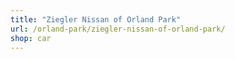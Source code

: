 ```yaml
---
title: "Ziegler Nissan of Orland Park"
url: /orland-park/ziegler-nissan-of-orland-park/
shop: car
---
```

